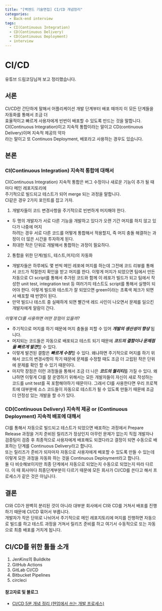 ```yaml
---
title: "[백엔드 기술면접] CI/CD 개념정리"
categories:
  - Back-end interview
tags:
  - CI(Continuous Integration)
  - CD(Continuous Delivery)
  - CD(Continuous Deployment)
  - interview
---
```

# CI/CD 
유튜브 드림코딩님꺼 보고 정리했습니다. 

## 서론 
CI/CD란 간단하게 말해서 어플리케이션 개발 단계부터 배포 때까지 이 모든 단계들을 자동화를 통해서 조금 더  
효율적이고 빠르게 사용자에게 빈번이 배포할 수 있도록 만드는 것을 말합니다.  
CI(Continuous Integration)이고 지속적 통합이라는 말이고 CD(continuous Delivery)이며 지속적 제공의 약자  
라는 말이고 또 Continuos Deployment, 배포라고 사용하는 경우도 있습니다.

## 본론
### CI(Continuous Integration) 지속적 통합에 대해서 
CI(Continuous Integration) 지속적 통합은 버그 수정이나 새로운 기능이 추가 될 때마다 메인 레포지토리에  
주기적으로 빌드되고 테스트가 되어 merge 되는 과정을 말합니다.  
CI같은 경우 2가지 포인트를 잡고 가자.  
1. 개발자들이 코드 변경사항을 주기적으로 빈번하게 머지해야 한다. 
  - 두 명의 개발자가 서로 다른 기능을 개발하고 있다가 오랜 기간 머지를 하지 않고 있다가 나중에 머지  
  하려는 경우 서로 다른 코드를 어떻게 통합해서 적용할지, 즉 머지 충돌 해결하는 과정이 더 많은 시간을 투자하게 된다.
  - 최대한 작은 단위로 개발해서 통합하는 과정이 필요하다.
2. 통합을 위한 단계(빌드, 테스트,머지)의 자동화 
  - 개발자들은 하루에도 몇 번씩 메인 레포에 머지를 하는데 그전에 코드 리뷰를 통해서 코드가 적절한지 확인을
  받고 머지를 한다. 이렇게 머지가 되었으면 팀에서 만든 자동으로 CI script를 통해서 추가된 코드와 함께 이 레포가 빌드가 되고 팀에서 작성한 unit test, integration test 등 여러가지 테스트도 script를 통해서 실행이 되어야 한다. 이렇게 빌드와 테스트가 잘 되었으면 green이라는 초록색 체크가 되면서 배포할 때 반영이 된다. 
  - 만약 빌드나 테스트 중 실패하게 되면 빨간색 레드 사인이 나오면서 문제를 일으킨 개발자에게 알람이 간다.

*이렇게 CI를 사용하면 어떤 장점이 있을까?* 
  - 주기적으로 머지를 하기 때문에 머지 충돌을 피할 수 있어 ***개발의 생산성이 향상*** 됩니다.
  - 머지되는 코드들은 자동으로 배포되고 테스트 되기 때문에 ***코드의 결함이나 문제점을 빠르게 발견***할 수 있다.   
  - 이렇게 발견된 결함은 ***빠르게 수정***할 수 있다. 왜냐하면 주기적으로 머지를 하기 위해서 코드의 변경사항이 작기 때문에 문제를 수정할 때도 조금 더 고립된 작은 단위에 문제를 확인 할 수 있기 때문이다. 
  - 마지막 장점은 이런 과정들을 통해서 조금 더 나은 ***코드의 퀄리티***를 가질 수 있다. 왜냐하면 이렇게 CI를 잘 운영하기 위해서는 모든 개발자들이 자신이 새로 작성하는 코드를 unit test를 꼭 포함해야하기 때문이다. 그래서 CI를 사용한다면 우리 프로젝트에 대부분에 소스 코드들이 자동으로 테스트가 될 수 있도록 만들기 때문에 조금 더 안정성 있는 개발을 할 수가 있다.

### CD(Continuous Delivery) 지속적 제공 or (Continuous Deployment) 지속적 배포에 대해서 
CI를 통해서 자동으로 빌드되고 테스트가 되었으면 배포하는 과정에서 Prepare Release 과정을 거치 준비된 릴리즈가 정상인지 아무런 문제가 없는지 직접 개발자나 검증팀이 검증 후 최종적으로 사용자에게 배포해도 되겠다라고 결정이 되면 수동으로 배포하는 단계를 Continuous Delivery라고 합니다.  
또는 릴리즈가 준비가 되자마자 자동으로 사용자에게 배포할 수 있도록 만들 수 있는데 이렇게 모든 과정을 자동화 하는 것을 Continuous Deployment라고 합니다.  
둘 다 비슷해보이지만 최종 단계에서 자동으로 되었는지 수동으로 되었는지 따라 다르다. 이 때 회사마다 최종단계부분이 다르기 때문에 모든 회사가 CI/CD를 쓴다고 해서 프로세스가 같은 것은 아닙니다.

## 결론 
CI와 CD가 완벽히 분리된 것이 아니라 대부분 회사에서 CI와 CD를 거쳐서 배포를 진행하기 때문에 CI/CD 묶어서 부릅니다.  
개발자가 작은 단위로 나뉘어서 주기적으로 메인 레포지토리에 머지를 진행하면 자동으로 빌드를 하고 테스트 과정을 거쳐서 릴리즈 준비를 하고 여기서 수동적으로 또는 자동으로 최종 배포를 거치게 됩니다.

## CI/CD를 위한 툴들 소개 
1. JenKins의 Buildkite
2. GitHub Actions
3. GitLab CI/CD
4. Bitbucket Pipelines
5. circleci

#### 참고자료 및 블로그 
- [CI/CD 5분 개념 정리 (현업에서 쓰는 개발 프로세스)](https://www.youtube.com/watch?v=0Emq5FypiMM&ab_channel=%EB%93%9C%EB%A6%BC%EC%BD%94%EB%94%A9)
